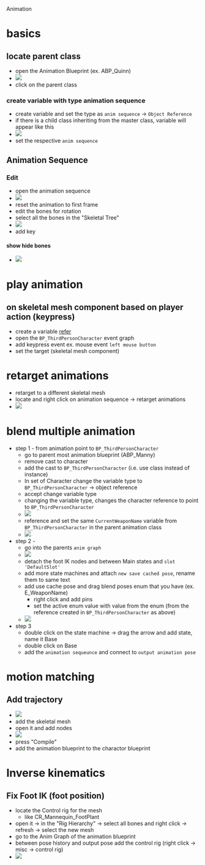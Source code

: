 Animation

# basics

## locate parent class

- open the Animation Blueprint (ex. ABP_Quinn)
- <img src="./images/go-to-parent-anim-class.png">
- click on the parent class

### create variable with type animation sequence

- create variable and set the type as `anim sequence` -> `Object Reference`
- if there is a child class inheriting from the master class, variable will appear like this
- <img src="./images/child-class-variable-example.png">
- set the respective `anim sequence`

## Animation Sequence

### Edit

- open the animation sequence
- <img src="./images/edit-animation-pose.png">
- reset the animation to first frame
- edit the bones for rotation
- select all the bones in the "Skeletal Tree"
- <img src="./images/animation-seq-add-key.png">
- add key

#### show hide bones

- <img src="./images/animation-show-hide-bones.png">

# play animation

## on skeletal mesh component based on player action (keypress)

- create a variable [refer](./animation.md#create-variable-with-type-animation-sequence)
- open the `BP_ThirdPersonCharacter` event graph
- add keypress event ex. mouse event `left mouse button`
- set the target (skeletal mesh component)

# retarget animations

- retarget to a different skeletal mesh
- locate and right click on animation sequence -> retarget animations
- <img src="./images/retarget-animations-to-diff-skeleton.png">

# blend multiple animation

- step 1 - from animation point to `BP_ThirdPersonCharacter`
  - go to parent most animation blueprint (ABP_Manny)
  - remove cast to character
  - add the cast to `BP_ThirdPersonCharacter` (i.e. use class instead of instance)
  - In set of Character change the variable type to `BP_ThirdPersonCharacter` -> object reference
  - accept change variable type
  - changing the variable type, changes the character reference to point to `BP_ThirdPersonCharacter`
  - <img src="./images/changing-var-type-points-to-tpc.png">
  - reference and set the same `CurrentWeaponName` variable from `BP_ThirdPersonCharacter` in the parent animation class
  - <img src="./images/set-ref-var-in-parent-anim-class.png">
- step 2 -
  - go into the parents `anim graph`
  - <img src="./images/anim-blend-detach-ik-nodes.png">
  - detach the foot IK nodes and between Main states and `slot 'DefaultSlot'`
  - add more state machines and attach `new save cached pose`, rename them to same text
  - add use cache pose and drag blend poses enum that you have (ex. E_WeaponName)
    - right click and add pins
    - set the active enum value with value from the enum (from the reference created in `BP_ThirdPersonCharacter` as above)
  - <img src="./images/anim-graph-connect-blend-mask-poses-to-output-pose.png">
- step 3
  - double click on the state machine -> drag the arrow and add state, name it Base
  - double click on Base
  - add the `animation sequeunce` and connect to `output animation pose`

# motion matching

## Add trajectory

- <img src="./images/add-animation-blueprint.png">
- add the skeletal mesh
- open it and add nodes
- <img src="./images/bp-animation-nodes.png">
- press "Compile"
- add the animation blueprint to the charactor blueprint

# Inverse kinematics

## Fix Foot IK (foot position)

- locate the Control rig for the mesh
  - like CR_Mannequin_FootPlant
- open it -> in the "Rig Hierarchy" -> select all bones and right click -> refresh -> select the new mesh
- go to the Anim Graph of the animation blueprint
- between pose history and output pose add the control rig (right click -> misc -> control rig)
- <img src="./images/anim-graph-control-rig.png">
